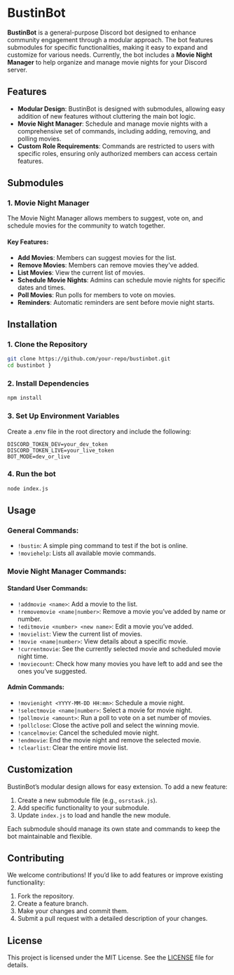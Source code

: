 # BustinBot

**BustinBot** is a general-purpose Discord bot designed to enhance community engagement through a modular approach. The bot features submodules for specific functionalities, making it easy to expand and customize for various needs. Currently, the bot includes a **Movie Night Manager** to help organize and manage movie nights for your Discord server.

## Features

- **Modular Design**: BustinBot is designed with submodules, allowing easy addition of new features without cluttering the main bot logic.
- **Movie Night Manager**: Schedule and manage movie nights with a comprehensive set of commands, including adding, removing, and polling movies.
- **Custom Role Requirements**: Commands are restricted to users with specific roles, ensuring only authorized members can access certain features.

## Submodules

### 1. **Movie Night Manager**
The Movie Night Manager allows members to suggest, vote on, and schedule movies for the community to watch together.

#### Key Features:
- **Add Movies**: Members can suggest movies for the list.
- **Remove Movies**: Members can remove movies they've added.
- **List Movies**: View the current list of movies.
- **Schedule Movie Nights**: Admins can schedule movie nights for specific dates and times.
- **Poll Movies**: Run polls for members to vote on movies.
- **Reminders**: Automatic reminders are sent before movie night starts.

## Installation

### 1. Clone the Repository
```bash
git clone https://github.com/your-repo/bustinbot.git
cd bustinbot }
```

### 2. Install Dependencies
```bash
npm install
```

### 3. Set Up Environment Variables
Create a .env file in the root directory and include the following:
```env
DISCORD_TOKEN_DEV=your_dev_token
DISCORD_TOKEN_LIVE=your_live_token
BOT_MODE=dev_or_live
```

### 4. Run the bot
```bash
node index.js
```
## Usage

### General Commands:
- `!bustin`: A simple ping command to test if the bot is online.
- `!moviehelp`: Lists all available movie commands.

### Movie Night Manager Commands:

#### Standard User Commands:
- `!addmovie <name>`: Add a movie to the list.
- `!removemovie <name|number>`: Remove a movie you’ve added by name or number.
- `!editmovie <number> <new name>`: Edit a movie you’ve added.
- `!movielist`: View the current list of movies.
- `!movie <name|number>`: View details about a specific movie.
- `!currentmovie`: See the currently selected movie and scheduled movie night time.
- `!moviecount`: Check how many movies you have left to add and see the ones you’ve suggested.

#### Admin Commands:
- `!movienight <YYYY-MM-DD HH:mm>`: Schedule a movie night.
- `!selectmovie <name|number>`: Select a movie for movie night.
- `!pollmovie <amount>`: Run a poll to vote on a set number of movies.
- `!pollclose`: Close the active poll and select the winning movie.
- `!cancelmovie`: Cancel the scheduled movie night.
- `!endmovie`: End the movie night and remove the selected movie.
- `!clearlist`: Clear the entire movie list.

## Customization

BustinBot’s modular design allows for easy extension. To add a new feature:
1. Create a new submodule file (e.g., `osrstask.js`).
2. Add specific functionality to your submodule.
3. Update `index.js` to load and handle the new module.

Each submodule should manage its own state and commands to keep the bot maintainable and flexible.

## Contributing

We welcome contributions! If you’d like to add features or improve existing functionality:
1. Fork the repository.
2. Create a feature branch.
3. Make your changes and commit them.
4. Submit a pull request with a detailed description of your changes.

## License

This project is licensed under the MIT License. See the [LICENSE](LICENSE) file for details.
